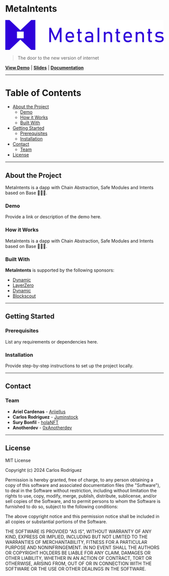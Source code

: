 # MetaIntents

![MetaIntents](./frontend/public/MetaIntents-blue.png)


> The door to the new version of internet

[**View Demo**](#) | [**Slides**](https://docs.google.com/presentation/d/1exWiL3x_nM_RZHnsxRi7SxBX0pz1ihN_BkVOLXcGu8s/edit?usp=sharing) | [**Documentation**](https://github.com/Juminstock/eth-bangkok) 

---

# Table of Contents
- [About the Project](#about-the-project)
  - [Demo](#demo)
  - [How it Works](#how-it-works)
  - [Built With](#built-with)
- [Getting Started](#getting-started)
  - [Prerequisites](#prerequisites)
  - [Installation](#installation)
- [Contact](#contact)
  - [Team](#team)
- [License](#license)

---

## About the Project
MetaIntents is a dapp with Chain Abstraction, Safe Modules and Intents based on Base 🧑🏻‍💻.


### Demo
Provide a link or description of the demo here.

### How it Works
MetaIntents is a dapp with Chain Abstraction, Safe Modules and Intents based on Base 🧑🏻‍💻.

### Built With

**MetaIntents** is supported by the following sponsors:
- [Dynamic](https://dynamic.xyz/)
- [LayerZero](https://layerzero.network/)
- [Dynamic](https://dynamic.xyz/)
- [Blockscout](https://blockscout.com/)

---

## Getting Started

### Prerequisites
List any requirements or dependencies here.

### Installation
Provide step-by-step instructions to set up the project locally.

---

## Contact

### Team
- **Ariel Cardenas** - [Ariiellus](https://x.com/Ariiellus)
- **Carlos Rodriguez** - [Juminstock](https://x.com/Juminstock)
- **Sury Bonfil** - [holaNFT](https://x.com/holaNFT)
- **Anotherdev** - [0xAnotherdev](https://x.com/0xAnotherdev) 

---

## License
MIT License

Copyright (c) 2024 Carlos Rodríguez

Permission is hereby granted, free of charge, to any person obtaining a copy
of this software and associated documentation files (the "Software"), to deal
in the Software without restriction, including without limitation the rights
to use, copy, modify, merge, publish, distribute, sublicense, and/or sell
copies of the Software, and to permit persons to whom the Software is
furnished to do so, subject to the following conditions:

The above copyright notice and this permission notice shall be included in all
copies or substantial portions of the Software.

THE SOFTWARE IS PROVIDED "AS IS", WITHOUT WARRANTY OF ANY KIND, EXPRESS OR
IMPLIED, INCLUDING BUT NOT LIMITED TO THE WARRANTIES OF MERCHANTABILITY,
FITNESS FOR A PARTICULAR PURPOSE AND NONINFRINGEMENT. IN NO EVENT SHALL THE
AUTHORS OR COPYRIGHT HOLDERS BE LIABLE FOR ANY CLAIM, DAMAGES OR OTHER
LIABILITY, WHETHER IN AN ACTION OF CONTRACT, TORT OR OTHERWISE, ARISING FROM,
OUT OF OR IN CONNECTION WITH THE SOFTWARE OR THE USE OR OTHER DEALINGS IN THE
SOFTWARE.

